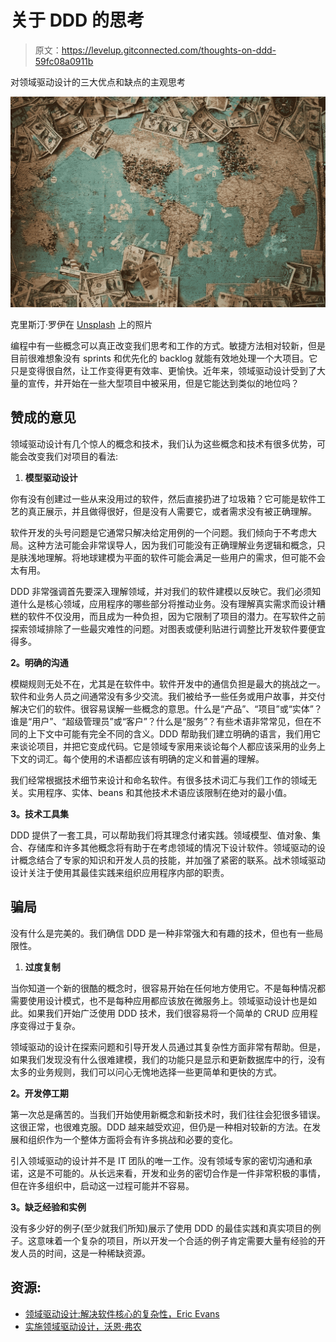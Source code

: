 # 关于 DDD 的思考

> 原文：<https://levelup.gitconnected.com/thoughts-on-ddd-59fc08a0911b>

对领域驱动设计的三大优点和缺点的主观思考

![](img/9f69a6da1cc97829c3ba9cc2544a1d18.png)

克里斯汀·罗伊在 [Unsplash](https://unsplash.com/s/photos/map?utm_source=unsplash&utm_medium=referral&utm_content=creditCopyText) 上的照片

编程中有一些概念可以真正改变我们思考和工作的方式。敏捷方法相对较新，但是目前很难想象没有 sprints 和优先化的 backlog 就能有效地处理一个大项目。它只是变得很自然，让工作变得更有效率、更愉快。近年来，领域驱动设计受到了大量的宣传，并开始在一些大型项目中被采用，但是它能达到类似的地位吗？

## 赞成的意见

领域驱动设计有几个惊人的概念和技术，我们认为这些概念和技术有很多优势，可能会改变我们对项目的看法:

1.  **模型驱动设计**

你有没有创建过一些从来没用过的软件，然后直接扔进了垃圾箱？它可能是软件工艺的真正展示，并且做得很好，但是没有人需要它，或者需求没有被正确理解。

软件开发的头号问题是它通常只解决给定用例的一个问题。我们倾向于不考虑大局。这种方法可能会非常误导人，因为我们可能没有正确理解业务逻辑和概念，只是肤浅地理解。将地球建模为平面的软件可能会满足一些用户的需求，但可能不会太有用。

DDD 非常强调首先要深入理解领域，并对我们的软件建模以反映它。我们必须知道什么是核心领域，应用程序的哪些部分将推动业务。没有理解真实需求而设计糟糕的软件不仅没用，而且成为一种负担，因为它限制了项目的潜力。在写软件之前探索领域排除了一些最灾难性的问题。对图表或便利贴进行调整比开发软件要便宜得多。

**2。明确的沟通**

模糊规则无处不在，尤其是在软件中。软件开发中的通信负担是最大的挑战之一。软件和业务人员之间通常没有多少交流。我们被给予一些任务或用户故事，并交付解决它们的软件。很容易误解一些概念的意思。什么是“产品”、“项目”或“实体”？谁是“用户”、“超级管理员”或“客户”？什么是“服务”？有些术语非常常见，但在不同的上下文中可能有完全不同的含义。DDD 帮助我们建立明确的语言，我们用它来谈论项目，并把它变成代码。它是领域专家用来谈论每个人都应该采用的业务上下文的词汇。每个使用的术语都应该有明确的定义和普遍的理解。

我们经常根据技术细节来设计和命名软件。有很多技术词汇与我们工作的领域无关。实用程序、实体、beans 和其他技术术语应该限制在绝对的最小值。

**3。技术工具集**

DDD 提供了一套工具，可以帮助我们将其理念付诸实践。领域模型、值对象、集合、存储库和许多其他概念将有助于在考虑领域的情况下设计软件。领域驱动的设计概念结合了专家的知识和开发人员的技能，并加强了紧密的联系。战术领域驱动设计关注于使用其最佳实践来组织应用程序内部的职责。

## 骗局

没有什么是完美的。我们确信 DDD 是一种非常强大和有趣的技术，但也有一些局限性。

1.  **过度复制**

当你知道一个新的很酷的概念时，很容易开始在任何地方使用它。不是每种情况都需要使用设计模式，也不是每种应用都应该放在微服务上。领域驱动设计也是如此。如果我们开始广泛使用 DDD 技术，我们很容易将一个简单的 CRUD 应用程序变得过于复杂。

领域驱动的设计在探索问题和引导开发人员通过其复杂性方面非常有帮助。但是，如果我们发现没有什么很难建模，我们的功能只是显示和更新数据库中的行，没有太多的业务规则，我们可以问心无愧地选择一些更简单和更快的方式。

**2。开发停工期**

第一次总是痛苦的。当我们开始使用新概念和新技术时，我们往往会犯很多错误。这很正常，也很难克服。DDD 越来越受欢迎，但仍是一种相对较新的方法。在发展和组织作为一个整体方面将会有许多挑战和必要的变化。

引入领域驱动的设计并不是 IT 团队的唯一工作。没有领域专家的密切沟通和承诺，这是不可能的。从长远来看，开发和业务的密切合作是一件非常积极的事情，但在许多组织中，启动这一过程可能并不容易。

**3。缺乏经验和实例**

没有多少好的例子(至少就我们所知)展示了使用 DDD 的最佳实践和真实项目的例子。这意味着一个复杂的项目，所以开发一个合适的例子肯定需要大量有经验的开发人员的时间，这是一种稀缺资源。

## 资源:

*   [领域驱动设计:解决软件核心的复杂性，Eric Evans](https://www.amazon.com/Domain-Driven-Design-Tackling-Complexity-Software/dp/0321125215)
*   [实施领域驱动设计，沃恩·弗农](https://www.amazon.com/gp/product/B00BCLEBN8/ref=dbs_a_def_rwt_bibl_vppi_i2)